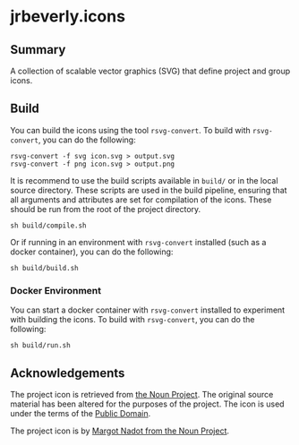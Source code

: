 # jrbeverly.icons

## Summary

A collection of scalable vector graphics (SVG) that define project and group icons.  

## Build

You can build the icons using the tool `rsvg-convert`.  To build with `rsvg-convert`, you can do the following:

```console
rsvg-convert -f svg icon.svg > output.svg
rsvg-convert -f png icon.svg > output.png
```

It is recommend to use the build scripts available in `build/` or in the local source directory. These scripts are used in the build pipeline, ensuring that all arguments and attributes are set for compilation of the icons.  These should be run from the root of the project directory.

```console
sh build/compile.sh
```

Or if running in an environment with `rsvg-convert` installed (such as a docker container), you can do the following:

```console
sh build/build.sh
```

### Docker Environment

You can start a docker container with `rsvg-convert` installed to experiment with building the icons.  To build with `rsvg-convert`, you can do the following:

```console
sh build/run.sh
```

## Acknowledgements

The project icon is retrieved from [the Noun Project](docs/icon/icon.json). The original source material has been altered for the purposes of the project. The icon is used under the terms of the [Public Domain](https://creativecommons.org/publicdomain/zero/1.0/).

The project icon is by [Margot Nadot from the Noun Project](https://thenounproject.com/term/polaroids/79283/).